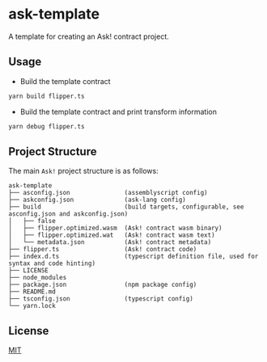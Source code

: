 # ask-template

A template for creating an Ask! contract project.

## Usage

- Build the template contract

```bash
yarn build flipper.ts
```

- Build the template contract and print transform information

```bash
yarn debug flipper.ts
```

## Project Structure

The main `Ask!` project structure is as follows:

```log
ask-template
├── asconfig.json               (assemblyscript config)
├── askconfig.json              (ask-lang config)
├── build                       (build targets, configurable, see asconfig.json and askconfig.json)
│   ├── false
│   ├── flipper.optimized.wasm  (Ask! contract wasm binary)
│   ├── flipper.optimized.wat   (Ask! contract wasm text)
│   └── metadata.json           (Ask! contract metadata)
├── flipper.ts                  (Ask! contract code)
├── index.d.ts                  (typescript definition file, used for syntax and code hinting)
├── LICENSE
├── node_modules
├── package.json                (npm package config)
├── README.md
├── tsconfig.json               (typescript config)
└── yarn.lock
```

## License

[MIT](./LICENSE)
